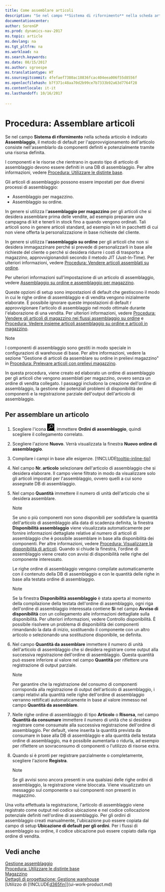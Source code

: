 ```yaml
---
title: Come assemblare articoli
description: "Se nel campo **Sistema di rifornimento** nella scheda articolo è indicato **Assemblaggio**, il metodo di default per l'approvvigionamento dell'articolo consiste nell'assemblarlo da componenti definiti e potenzialmente tramite una risorsa definita."
documentationcenter: 
author: SorenGP
ms.prod: dynamics-nav-2017
ms.topic: article
ms.devlang: na
ms.tgt_pltfrm: na
ms.workload: na
ms.search.keywords: 
ms.date: 08/15/2017
ms.author: sgroespe
ms.translationtype: HT
ms.sourcegitcommit: 4fefaef7380ac10836fcac404eea006f55d8556f
ms.openlocfilehash: b7f371c48aa70d2b99ce7b7333b92a63d7764f28
ms.contentlocale: it-it
ms.lasthandoff: 10/16/2017

---
```

# <a name="how-to-assemble-items"></a>Procedura: Assemblare articoli
Se nel campo **Sistema di rifornimento** nella scheda articolo è indicato **Assemblaggio**, il metodo di default per l'approvvigionamento dell'articolo consiste nell'assemblarlo da componenti definiti e potenzialmente tramite una risorsa definita.  

I componenti e le risorse che rientrano in questo tipo di articolo di assemblaggio devono essere definiti in una DB di assemblaggio. Per altre informazioni, vedere [Procedura: Utilizzare le distinte base](inventory-how-work-BOMs.md).  

Gli articoli di assemblaggio possono essere impostati per due diversi processi di assemblaggio:  

-   Assemblaggio per magazzino.  
-   Assemblaggio su ordine.  

In genere si utilizza l'**assemblaggio per magazzino** per gli articoli che si desidera assemblare prima delle vendite, ad esempio preparare una campagna di kit e tenerli in stock fino a quando vengono ordinati. Tali articoli sono in genere articoli standard, ad esempio in kit in pacchetti di cui non viene offerta la personalizzazione in base richieste del cliente.  

In genere si utilizza l'**assemblaggio su ordine** per gli articoli che non si desidera immagazzinare perché si prevede di personalizzarli in base alle richieste del cliente o perché si desidera ridurre i costi di trasporto a magazzino, approvvigionandoli secondo il metodo JIT (Just-In-Time). Per ulteriori informazioni, vedere [Procedura: Vendere articoli assemblati su ordine](assembly-how-to-sell-items-assembled-to-order.md).  

Per ulteriori informazioni sull'impostazione di un articolo di assemblaggio, vedere [Assemblaggio su ordine e assemblaggio per magazzino](assembly-assemble-to-order-or-assemble-to-stock.md).  

Queste opzioni di setup sono impostazioni di default che gestiscono il modo in cui le righe ordine di assemblaggio e di vendita vengono inizialmente elaborate. È possibile ignorare queste impostazioni di default r approvvigionare l'articolo di assemblaggio nel modo ottimale durante l'elaborazione di una vendita. Per ulteriori informazioni, vedere [Procedura: Vendere gli articoli di magazzino nei flussi assemblaggio su ordine](assembly-how-to-sell-assemble-to-order-items-and-inventory-items-together.md) e [Procedura: Vedere insieme articoli assemblaggio su ordine e articoli in magazzino](assembly-how-to-sell-assemble-to-order-items-and-inventory-items-together.md).

> [!NOTE]  
> I componenti di assemblaggio sono gestiti in modo speciale in configurazioni di warehouse di base. Per altre informazioni, vedere la sezione "Gestione di articoli da assemblare su ordine in prelievi magazzino" in [Procedura: Prelevare articoli con prelievi magazzino](warehouse-how-to-pick-items-with-inventory-picks.md).   

In questa procedura, viene creato ed elaborato un ordine di assemblaggio per gli articoli che vengono assemblati per magazzino, ovvero senza un ordine di vendita collegato. I passaggi includono la creazione dell'ordine di assemblaggio, la gestione dei potenziali problemi di disponibilità dei componenti e la registrazione parziale dell'output dell'articolo di assemblaggio.

## <a name="to-assemble-an-item"></a>Per assemblare un articolo  
1.  Scegliere l'icona ![Cerca pagina o report](media/ui-search/search_small.png "icona Cerca pagina o report"), immettere **Ordini di assemblaggio**, quindi scegliere il collegamento correlato.  
2.  Scegliere l'azione **Nuovo**. Verrà visualizzata la finestra **Nuovo ordine di assemblaggio**.  
3.  Compilare i campi in base alle esigenze. [!INCLUDE[tooltip-inline-tip](includes/tooltip-inline-tip_md.md)]
4.  Nel campo **Nr. articolo** selezionare dell'articolo di assemblaggio che si desidera elaborare. Il campo viene filtrato in modo da visualizzare solo gli articoli impostati per l'assemblaggio, ovvero quelli a cui sono assegnate DB di assemblaggio.  
5.  Nel campo **Quantità** immettere il numero di unità dell'articolo che si desidera assemblare.  

    > [!NOTE]  
    >  Se uno o più componenti non sono disponibili per soddisfare la quantità dell'articolo di assemblaggio alla data di scadenza definita, la finestra **Disponibilità assemblaggio** viene visualizzata automaticamente per fornire informazioni dettagliate relative al numero di articoli di assemblaggio che è possibile assemblare in base alla disponibilità dei componenti. Per altre informazioni, vedere [Procedura: Visualizzare la disponibilità di articoli](inventory-how-availability-overview.md).  Quando si chiude la finestra, l'ordine di assemblaggio viene creato con avvisi di disponibilità nelle righe del componente interessato.  

    Le righe ordine di assemblaggio vengono compilate automaticamente con il contenuto della DB di assemblaggio e con le quantità delle righe in base alla testata ordine di assemblaggio.  

    > [!NOTE]  
    >  Se la finestra **Disponibilità assemblaggio** è stata aperta al momento della compilazione della testata dell'ordine di assemblaggio, ogni riga dell'ordine di assemblaggio interessata contiene **Sì** nel campo **Avviso di disponibilità** con un collegamento alle informazioni dettagliate sulla disponibilità. Per ulteriori informazioni, vedere Controllo disponibilità. È possibile risolvere un problema di disponibilità dei componenti rimandando la data di inizio, sostituendo il componente con un altro articolo o selezionando una sostituzione disponibile, se definita.  

6.  Nel campo **Quantità da assemblare** immettere il numero di unità dell'articolo di assemblaggio che si desidera registrare come output alla successiva registrazione dell'ordine di assemblaggio. Questa quantità può essere inferiore al valore nel campo **Quantità** per riflettere una registrazione di output parziale.  

    > [!NOTE]  
    >  Per garantire che la registrazione del consumo di componenti corrisponda alla registrazione di output dell'articolo di assemblaggio, i campi relativi alla quantità nelle righe dell'ordine di assemblaggio verranno rettificati automaticamente in base al valore immesso nel campo **Quantità da assemblare**.  
7.  Nelle righe ordine di assemblaggio di tipo **Articolo** o **Risorsa**, nel campo **Quantità da consumare** immettere il numero di unità che si desidera registrare come consumate alla successiva registrazione dell'ordine di assemblaggio. Per default, viene inserita la quantità prevista da consumare in base alla DB di assemblaggio e alla quantità della testata ordine di assemblaggio, ma è possibile aumentarla o ridurla, ad esempio per riflettere un sovraconsumo di componenti o l'utilizzo di risorse extra.  
8.  Quando si è pronti per registrare parzialmente o completamente, scegliere l'azione **Registra**.  

    > [!NOTE]  
    >  Se gli avvisi sono ancora presenti in una qualsiasi delle righe ordini di assemblaggio, la registrazione viene bloccata. Viene visualizzato un messaggio sul componente o sui componenti non presenti in magazzino.  

Una volta effettuata la registrazione, l'articolo di assemblaggio viene registrato come output nel codice ubicazione e nel codice collocazione potenziale definiti nell'ordine di assemblaggio. Per gli ordini di assemblaggio creati manualmente, l'ubicazione può essere copiata dal campo di setup **Ubicazione di default per gli ordini**. Per i flussi di assemblaggio su ordine, il codice ubicazione può essere copiato dalla riga ordine di vendita.  

## <a name="see-also"></a>Vedi anche
[Gestione assemblaggio](assembly-assemble-items.md)  
[Procedura: Utilizzare le distinte base](inventory-how-work-BOMs.md)  
[Magazzino](inventory-manage-inventory.md)  
[Dettagli di progettazione: Gestione warehouse](design-details-warehouse-management.md)  
[Utilizzo di [!INCLUDE[d365fin](includes/d365fin_md.md)]](ui-work-product.md)

